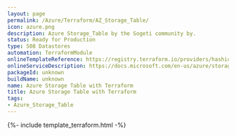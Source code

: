 ```yaml
---
layout: page
permalink: /Azure/Terraform/AZ_Storage_Table/
icon: azure.png
description: Azure Storage_Table by the Sogeti community by.
status: Ready for Production
type: S08 Datastores
automation: TerraformModule
onlineTemplateReference: https://registry.terraform.io/providers/hashicorp/azurerm/latest/docs/resources/storage_table
onlineServiceDescription: https://docs.microsoft.com/en-us/azure/storage/tables/table-storage-overview
packageId: unknown
buildName: unknown
name: Azure Storage Table with Terraform
title: Azure Storage Table with Terraform
tags:
- Azure_Storage_Table
---
```


{%- include template_terraform.html -%}